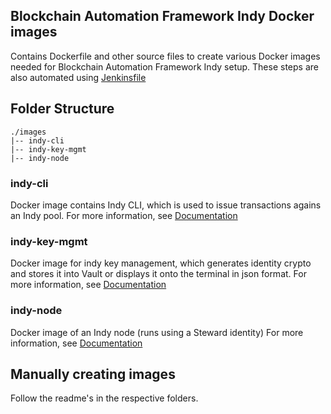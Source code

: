 [//]: # (##############################################################################################)
[//]: # (Copyright Accenture. All Rights Reserved.)
[//]: # (SPDX-License-Identifier: Apache-2.0)
[//]: # (##############################################################################################)

## Blockchain Automation Framework Indy Docker images

Contains Dockerfile and other source files to create various Docker images needed for Blockchain Automation Framework Indy setup. These steps are also automated using [Jenkinsfile](../../../automation/hyperledger-indy/Jenkinsfile)

## Folder Structure
```
./images
|-- indy-cli
|-- indy-key-mgmt
|-- indy-node
```

### indy-cli
Docker image contains Indy CLI, which is used to issue transactions agains an Indy pool.
For more information, see [Documentation](./indy-cli/README.md)

### indy-key-mgmt
Docker image for indy key management, which generates identity crypto and stores it into Vault or displays it onto the terminal in json format.
For more information, see [Documentation](./indy-key-mgmt/README.md)
### indy-node
Docker image of an Indy node (runs using a Steward identity)
For more information, see [Documentation](./indy-node/README.md)

## Manually creating images
Follow the readme's in the respective folders.
